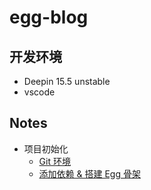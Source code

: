 # egg-blog

## 开发环境
- Deepin 15.5 unstable
- vscode

## Notes
- 项目初始化
    - [Git 环境](https://coding.net/u/sublimeCT/p/egg-blog/git/blob/master/docs/0/built_git_env.md)
    - [添加依赖 & 搭建 Egg 骨架](https://coding.net/u/sublimeCT/p/egg-blog/git/blob/master/docs/0/add_dependence.md)